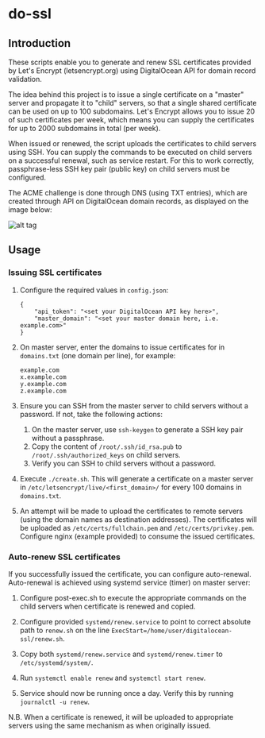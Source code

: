 # do-ssl

## Introduction

These scripts enable you to generate and renew SSL certificates provided by Let's Encrypt (letsencrypt.org) using DigitalOcean API for domain record validation.

The idea behind this project is to issue a single certificate on a "master" server and propagate it to "child" servers, so that a single shared certificate can be used on up to 100 subdomains. Let's Encrypt allows you to issue 20 of such certificates per week, which means you can supply the certificates for up to 2000 subdomains in total (per week).

When issued or renewed, the script uploads the certificates to child servers using SSH. You can supply the commands to be executed on child servers on a successful renewal, such as service restart. For this to work correctly, passphrase-less SSH key pair (public key) on child servers must be configured.

The ACME challenge is done through DNS (using TXT entries), which are created through API on DigitalOcean domain records, as displayed on the image below:

![alt tag](https://igorsaric.github.io/images/cert.svg)

## Usage
### Issuing SSL certificates
1. Configure the required values in ``config.json``:
    ```
    {
        "api_token": "<set your DigitalOcean API key here>",
        "master_domain": "<set your master domain here, i.e. example.com>"
    }
    ```

2. On master server, enter the domains to issue certificates for in ``domains.txt`` (one domain per line), for example:
    ```
    example.com
    x.example.com
    y.example.com
    z.example.com
    ```

3. Ensure you can SSH from the master server to child servers without a password. If not, take the following actions:
    1. On the master server, use ``ssh-keygen`` to generate a SSH key pair without a passphrase.
    2. Copy the content of ``/root/.ssh/id_rsa.pub`` to ``/root/.ssh/authorized_keys`` on child servers.
    3. Verify you can SSH to child servers without a password.

4. Execute ``./create.sh``. This will generate a certificate on a master server in ``/etc/letsencrypt/live/<first_domain>/`` for every 100 domains in ``domains.txt``.

5. An attempt will be made to upload the certificates to remote servers (using the domain names as destination addresses). The certificates will be uploaded as ``/etc/certs/fullchain.pem`` and ``/etc/certs/privkey.pem``. Configure nginx (example provided) to consume the issued certificates.

### Auto-renew SSL certificates

If you successfully issued the certificate, you can configure auto-renewal.  Auto-renewal is achieved using systemd service (timer) on master server:

1. Configure post-exec.sh to execute the appropriate commands on the child servers when certificate is renewed and copied.

2. Configure provided ``systemd/renew.service`` to point to correct absolute path to ``renew.sh`` on the line ``ExecStart=/home/user/digitalocean-ssl/renew.sh``.

3. Copy both ``systemd/renew.service`` and ``systemd/renew.timer`` to ``/etc/systemd/system/``.

4. Run ``systemctl enable renew`` and ``systemctl start renew``.

5. Service should now be running once a day. Verify this by running ``journalctl -u renew``.

N.B. When a certificate is renewed, it will be uploaded to appropriate servers using the same mechanism as when originally issued.

